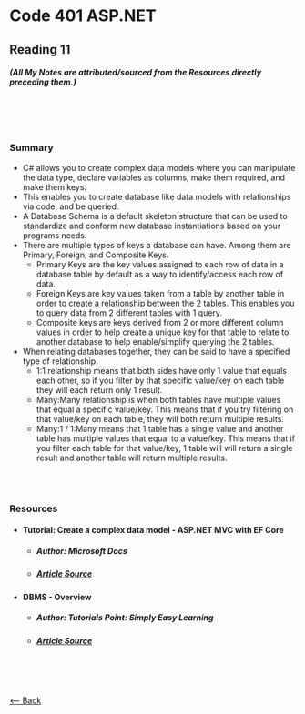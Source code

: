 # Code 401 ASP.NET
## Reading 11
##### (All My Notes are attributed/sourced from the Resources directly preceding them.)

<br>
<br>
<br>

### Summary
* C# allows you to create complex data models where you can manipulate the data type, declare variables as columns, make them required, and make them keys.
* This enables you to create database like data models with relationships via code, and be queried.
* A Database Schema is a default skeleton structure that can be used to standardize and conform new database instantiations based on your programs needs.
* There are multiple types of keys a database can have.  Among them are Primary, Foreign, and Composite Keys.
  * Primary Keys are the key values assigned to each row of data in a database table by default as a way to identify/access each row of data.
  * Foreign Keys are key values taken from a table by another table in order to create a relationship between the 2 tables.  This enables you to query data from 2 different tables with 1 query.
  * Composite keys are keys derived from 2 or more different column values in order to help create a unique key for that table to relate to another database to help enable/simplify querying the 2 tables.
* When relating databases together, they can be said to have a specified type of relationship.
  * 1:1 relationship means that both sides have only 1 value that equals each other, so if you filter by that specific value/key on each table they will each return only 1 result.
  * Many:Many relationship is when both tables have multiple values that equal a specific value/key.  This means that if you try filtering on that value/key on each table, they will both return multiple results.
  * Many:1 / 1:Many means that 1 table has a single value and another table has multiple values that equal to a value/key.  This means that if you filter each table for that value/key, 1 table will will return a single result and another table will return multiple results. 

<br>
<br>

### Resources
* #### __Tutorial: Create a complex data model - ASP.NET MVC with EF Core__
  * ##### Author:  Microsoft Docs
  * ##### [Article Source](https://docs.microsoft.com/en-us/aspnet/core/data/ef-mvc/complex-data-model?view=aspnetcore-2.0)

* #### __DBMS - Overview__
  * ##### Author:  Tutorials Point: Simply Easy Learning
  * ##### [Article Source](https://www.tutorialspoint.com/dbms/dbms_overview.htm)

<br>
<br>
<br>

[<-- Back](../README.md)
